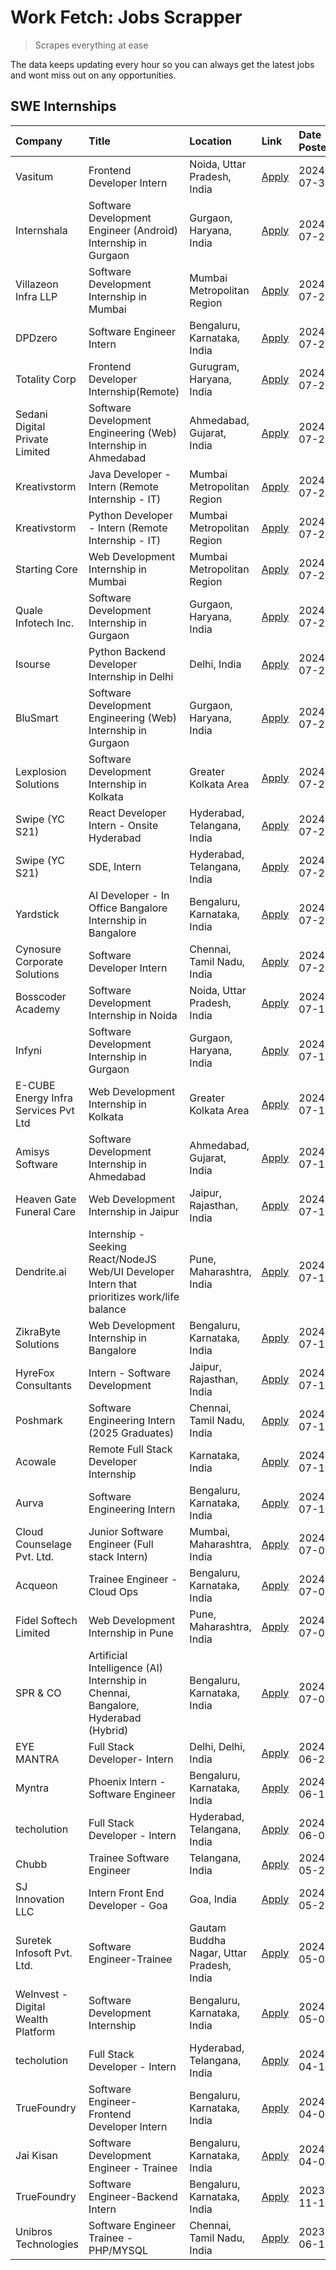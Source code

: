 # Work Fetch: Jobs Scrapper
> Scrapes everything at ease

The data keeps updating every hour so you can always get the latest jobs and wont miss out on any opportunities.

## SWE Internships
<!--START_SECTION:workfetch-->
| Company                              | Title                                                                                        | Location                                  | Link                                                                                                                                                                                                                                                                                                              | Date Posted   |
|:-------------------------------------|:---------------------------------------------------------------------------------------------|:------------------------------------------|:------------------------------------------------------------------------------------------------------------------------------------------------------------------------------------------------------------------------------------------------------------------------------------------------------------------|:--------------|
| Vasitum                              | Frontend Developer Intern                                                                    | Noida, Uttar Pradesh, India               | [Apply](https://in.linkedin.com/jobs/view/frontend-developer-intern-at-vasitum-3988524157?position=14&pageNum=0&refId=tm%2FICCbadazPRNNECZyT%2BQ%3D%3D&trackingId=Rna%2Ft4AbvvZ0PN3ZY6EFSw%3D%3D&trk=public_jobs_jserp-result_search-card)                                                                        | 2024-07-31    |
| Internshala                          | Software Development Engineer (Android) Internship in Gurgaon                                | Gurgaon, Haryana, India                   | [Apply](https://in.linkedin.com/jobs/view/software-development-engineer-android-internship-in-gurgaon-at-internshala-3987153031?position=47&pageNum=0&refId=tm%2FICCbadazPRNNECZyT%2BQ%3D%3D&trackingId=V8gn%2BImZ%2BLW7KKnRyWJJig%3D%3D&trk=public_jobs_jserp-result_search-card)                                | 2024-07-29    |
| Villazeon Infra LLP                  | Software Development Internship in Mumbai                                                    | Mumbai Metropolitan Region                | [Apply](https://in.linkedin.com/jobs/view/software-development-internship-in-mumbai-at-villazeon-infra-llp-3985431977?position=45&pageNum=0&refId=tm%2FICCbadazPRNNECZyT%2BQ%3D%3D&trackingId=0Bcn9HHijKe7PaWgs6QBmg%3D%3D&trk=public_jobs_jserp-result_search-card)                                              | 2024-07-27    |
| DPDzero                              | Software Engineer Intern                                                                     | Bengaluru, Karnataka, India               | [Apply](https://in.linkedin.com/jobs/view/software-engineer-intern-at-dpdzero-3984918371?position=33&pageNum=0&refId=tm%2FICCbadazPRNNECZyT%2BQ%3D%3D&trackingId=WNq679CL7sufteTHTaApLw%3D%3D&trk=public_jobs_jserp-result_search-card)                                                                           | 2024-07-26    |
| Totality Corp                        | Frontend Developer Internship(Remote)                                                        | Gurugram, Haryana, India                  | [Apply](https://in.linkedin.com/jobs/view/frontend-developer-internship-remote-at-totality-corp-3982253688?position=4&pageNum=0&refId=tm%2FICCbadazPRNNECZyT%2BQ%3D%3D&trackingId=aL52JbGxoXwLgXvC%2BZArUg%3D%3D&trk=public_jobs_jserp-result_search-card)                                                        | 2024-07-25    |
| Sedani Digital Private Limited       | Software Development Engineering (Web) Internship in Ahmedabad                               | Ahmedabad, Gujarat, India                 | [Apply](https://in.linkedin.com/jobs/view/software-development-engineering-web-internship-in-ahmedabad-at-sedani-digital-private-limited-3985017980?position=10&pageNum=0&refId=tm%2FICCbadazPRNNECZyT%2BQ%3D%3D&trackingId=13nObVl9YqiGD4Mik7Q3Tg%3D%3D&trk=public_jobs_jserp-result_search-card)                | 2024-07-25    |
| Kreativstorm                         | Java Developer - Intern (Remote Internship - IT)                                             | Mumbai Metropolitan Region                | [Apply](https://in.linkedin.com/jobs/view/java-developer-intern-remote-internship-it-at-kreativstorm-3984337445?position=20&pageNum=0&refId=tm%2FICCbadazPRNNECZyT%2BQ%3D%3D&trackingId=%2FsX2ucp7KJInRs%2Fy0FM6Jg%3D%3D&trk=public_jobs_jserp-result_search-card)                                                | 2024-07-25    |
| Kreativstorm                         | Python Developer - Intern (Remote Internship - IT)                                           | Mumbai Metropolitan Region                | [Apply](https://in.linkedin.com/jobs/view/python-developer-intern-remote-internship-it-at-kreativstorm-3985007700?position=37&pageNum=0&refId=tm%2FICCbadazPRNNECZyT%2BQ%3D%3D&trackingId=KrtIS6zw0U2QRnZRlZ5Wsw%3D%3D&trk=public_jobs_jserp-result_search-card)                                                  | 2024-07-25    |
| Starting Core                        | Web Development Internship in Mumbai                                                         | Mumbai Metropolitan Region                | [Apply](https://in.linkedin.com/jobs/view/web-development-internship-in-mumbai-at-starting-core-3981367557?position=11&pageNum=0&refId=tm%2FICCbadazPRNNECZyT%2BQ%3D%3D&trackingId=%2FFLOGrs4whFVFgBIM25CFQ%3D%3D&trk=public_jobs_jserp-result_search-card)                                                       | 2024-07-23    |
| Quale Infotech Inc.                  | Software Development Internship in Gurgaon                                                   | Gurgaon, Haryana, India                   | [Apply](https://in.linkedin.com/jobs/view/software-development-internship-in-gurgaon-at-quale-infotech-inc-3981372174?position=15&pageNum=0&refId=tm%2FICCbadazPRNNECZyT%2BQ%3D%3D&trackingId=FQwMyaICsT6beRukwISiRA%3D%3D&trk=public_jobs_jserp-result_search-card)                                              | 2024-07-23    |
| Isourse                              | Python Backend Developer Internship in Delhi                                                 | Delhi, India                              | [Apply](https://in.linkedin.com/jobs/view/python-backend-developer-internship-in-delhi-at-isourse-3981371334?position=24&pageNum=0&refId=tm%2FICCbadazPRNNECZyT%2BQ%3D%3D&trackingId=P79zKchrhJgUb4Q0kj%2FO9g%3D%3D&trk=public_jobs_jserp-result_search-card)                                                     | 2024-07-23    |
| BluSmart                             | Software Development Engineering (Web) Internship in Gurgaon                                 | Gurgaon, Haryana, India                   | [Apply](https://in.linkedin.com/jobs/view/software-development-engineering-web-internship-in-gurgaon-at-blusmart-3981371374?position=26&pageNum=0&refId=tm%2FICCbadazPRNNECZyT%2BQ%3D%3D&trackingId=ELhOieYMvp6HUUAnhhzwjw%3D%3D&trk=public_jobs_jserp-result_search-card)                                        | 2024-07-23    |
| Lexplosion Solutions                 | Software Development Internship in Kolkata                                                   | Greater Kolkata Area                      | [Apply](https://in.linkedin.com/jobs/view/software-development-internship-in-kolkata-at-lexplosion-solutions-3981366528?position=27&pageNum=0&refId=tm%2FICCbadazPRNNECZyT%2BQ%3D%3D&trackingId=R0kCTWtm1XHslCIIE31kzA%3D%3D&trk=public_jobs_jserp-result_search-card)                                            | 2024-07-23    |
| Swipe (YC S21)                       | React Developer Intern - Onsite Hyderabad                                                    | Hyderabad, Telangana, India               | [Apply](https://in.linkedin.com/jobs/view/react-developer-intern-onsite-hyderabad-at-swipe-yc-s21-3981326010?position=34&pageNum=0&refId=tm%2FICCbadazPRNNECZyT%2BQ%3D%3D&trackingId=vMgBs4cfkA6%2BiG5xYLtR9Q%3D%3D&trk=public_jobs_jserp-result_search-card)                                                     | 2024-07-23    |
| Swipe (YC S21)                       | SDE, Intern                                                                                  | Hyderabad, Telangana, India               | [Apply](https://in.linkedin.com/jobs/view/sde-intern-at-swipe-yc-s21-3980368092?position=42&pageNum=0&refId=tm%2FICCbadazPRNNECZyT%2BQ%3D%3D&trackingId=lVa%2F99eswXZTc3TdGSuM9w%3D%3D&trk=public_jobs_jserp-result_search-card)                                                                                  | 2024-07-22    |
| Yardstick                            | AI Developer - In Office Bangalore Internship in Bangalore                                   | Bengaluru, Karnataka, India               | [Apply](https://in.linkedin.com/jobs/view/ai-developer-in-office-bangalore-internship-in-bangalore-at-yardstick-3981740317?position=48&pageNum=0&refId=tm%2FICCbadazPRNNECZyT%2BQ%3D%3D&trackingId=%2B%2Bs7l5IHdtUtOybeRqV8GA%3D%3D&trk=public_jobs_jserp-result_search-card)                                     | 2024-07-21    |
| Cynosure Corporate Solutions         | Software Developer Intern                                                                    | Chennai, Tamil Nadu, India                | [Apply](https://in.linkedin.com/jobs/view/software-developer-intern-at-cynosure-corporate-solutions-3979445794?position=23&pageNum=0&refId=tm%2FICCbadazPRNNECZyT%2BQ%3D%3D&trackingId=y4yAPoQCUM9kdOuqPlogeg%3D%3D&trk=public_jobs_jserp-result_search-card)                                                     | 2024-07-20    |
| Bosscoder Academy                    | Software Development Internship in Noida                                                     | Noida, Uttar Pradesh, India               | [Apply](https://in.linkedin.com/jobs/view/software-development-internship-in-noida-at-bosscoder-academy-3979668791?position=5&pageNum=0&refId=tm%2FICCbadazPRNNECZyT%2BQ%3D%3D&trackingId=%2F9kTkuJhsVqlmu3SzfoEdw%3D%3D&trk=public_jobs_jserp-result_search-card)                                                | 2024-07-18    |
| Infyni                               | Software Development Internship in Gurgaon                                                   | Gurgaon, Haryana, India                   | [Apply](https://in.linkedin.com/jobs/view/software-development-internship-in-gurgaon-at-infyni-3979668846?position=8&pageNum=0&refId=tm%2FICCbadazPRNNECZyT%2BQ%3D%3D&trackingId=Bw7u%2B3Gldl5pBByTL3UsNQ%3D%3D&trk=public_jobs_jserp-result_search-card)                                                         | 2024-07-18    |
| E-CUBE Energy Infra Services Pvt Ltd | Web Development Internship in Kolkata                                                        | Greater Kolkata Area                      | [Apply](https://in.linkedin.com/jobs/view/web-development-internship-in-kolkata-at-e-cube-energy-infra-services-pvt-ltd-3979668815?position=13&pageNum=0&refId=tm%2FICCbadazPRNNECZyT%2BQ%3D%3D&trackingId=kM1QqXjgtsmZHzRhSA3uIQ%3D%3D&trk=public_jobs_jserp-result_search-card)                                 | 2024-07-18    |
| Amisys Software                      | Software Development Internship in Ahmedabad                                                 | Ahmedabad, Gujarat, India                 | [Apply](https://in.linkedin.com/jobs/view/software-development-internship-in-ahmedabad-at-amisys-software-3979670728?position=18&pageNum=0&refId=tm%2FICCbadazPRNNECZyT%2BQ%3D%3D&trackingId=wpB05xXy78Lf5Ed1%2Bddn%2BQ%3D%3D&trk=public_jobs_jserp-result_search-card)                                           | 2024-07-18    |
| Heaven Gate Funeral Care             | Web Development Internship in Jaipur                                                         | Jaipur, Rajasthan, India                  | [Apply](https://in.linkedin.com/jobs/view/web-development-internship-in-jaipur-at-heaven-gate-funeral-care-3979674387?position=38&pageNum=0&refId=tm%2FICCbadazPRNNECZyT%2BQ%3D%3D&trackingId=R9VFYNIre5G6MMFSE5LZ7A%3D%3D&trk=public_jobs_jserp-result_search-card)                                              | 2024-07-18    |
| Dendrite.ai                          | Internship - Seeking React/NodeJS Web/UI Developer Intern that prioritizes work/life balance | Pune, Maharashtra, India                  | [Apply](https://in.linkedin.com/jobs/view/internship-seeking-react-nodejs-web-ui-developer-intern-that-prioritizes-work-life-balance-at-dendrite-ai-3979104292?position=53&pageNum=0&refId=tm%2FICCbadazPRNNECZyT%2BQ%3D%3D&trackingId=WqE%2FcMzP1FK%2FXxMSHTMm8A%3D%3D&trk=public_jobs_jserp-result_search-card) | 2024-07-18    |
| ZikraByte Solutions                  | Web Development Internship in Bangalore                                                      | Bengaluru, Karnataka, India               | [Apply](https://in.linkedin.com/jobs/view/web-development-internship-in-bangalore-at-zikrabyte-solutions-3978596765?position=39&pageNum=0&refId=tm%2FICCbadazPRNNECZyT%2BQ%3D%3D&trackingId=4GCExAjjkT1Xnc4VF0V0VA%3D%3D&trk=public_jobs_jserp-result_search-card)                                                | 2024-07-17    |
| HyreFox Consultants                  | Intern - Software Development                                                                | Jaipur, Rajasthan, India                  | [Apply](https://in.linkedin.com/jobs/view/intern-software-development-at-hyrefox-consultants-3975991352?position=43&pageNum=0&refId=tm%2FICCbadazPRNNECZyT%2BQ%3D%3D&trackingId=FxTZbOpqdkgMwRF2aY%2Buxg%3D%3D&trk=public_jobs_jserp-result_search-card)                                                          | 2024-07-14    |
| Poshmark                             | Software Engineering Intern (2025 Graduates)                                                 | Chennai, Tamil Nadu, India                | [Apply](https://in.linkedin.com/jobs/view/software-engineering-intern-2025-graduates-at-poshmark-3973115109?position=19&pageNum=0&refId=tm%2FICCbadazPRNNECZyT%2BQ%3D%3D&trackingId=Ai3yhtE3fJxeXkpuoTKI2w%3D%3D&trk=public_jobs_jserp-result_search-card)                                                        | 2024-07-11    |
| Acowale                              | Remote Full Stack Developer Internship                                                       | Karnataka, India                          | [Apply](https://in.linkedin.com/jobs/view/remote-full-stack-developer-internship-at-acowale-3971889398?position=12&pageNum=0&refId=tm%2FICCbadazPRNNECZyT%2BQ%3D%3D&trackingId=3iG17cmQWXL8KP2TBIDsNw%3D%3D&trk=public_jobs_jserp-result_search-card)                                                             | 2024-07-10    |
| Aurva                                | Software Engineering Intern                                                                  | Bengaluru, Karnataka, India               | [Apply](https://in.linkedin.com/jobs/view/software-engineering-intern-at-aurva-3972234446?position=51&pageNum=0&refId=tm%2FICCbadazPRNNECZyT%2BQ%3D%3D&trackingId=e4J7uFRiiRv9rbrXtwNU3Q%3D%3D&trk=public_jobs_jserp-result_search-card)                                                                          | 2024-07-10    |
| Cloud Counselage Pvt. Ltd.           | Junior Software Engineer (Full stack Intern)                                                 | Mumbai, Maharashtra, India                | [Apply](https://in.linkedin.com/jobs/view/junior-software-engineer-full-stack-intern-at-cloud-counselage-pvt-ltd-3967725851?position=16&pageNum=0&refId=tm%2FICCbadazPRNNECZyT%2BQ%3D%3D&trackingId=%2FfJEchcWJmSgebyIcfhExw%3D%3D&trk=public_jobs_jserp-result_search-card)                                      | 2024-07-09    |
| Acqueon                              | Trainee Engineer - Cloud Ops                                                                 | Bengaluru, Karnataka, India               | [Apply](https://in.linkedin.com/jobs/view/trainee-engineer-cloud-ops-at-acqueon-3971538216?position=57&pageNum=0&refId=tm%2FICCbadazPRNNECZyT%2BQ%3D%3D&trackingId=AgcRwNtfQXhsKRA4W8dH5Q%3D%3D&trk=public_jobs_jserp-result_search-card)                                                                         | 2024-07-09    |
| Fidel Softech Limited                | Web Development Internship in Pune                                                           | Pune, Maharashtra, India                  | [Apply](https://in.linkedin.com/jobs/view/web-development-internship-in-pune-at-fidel-softech-limited-3965691167?position=21&pageNum=0&refId=tm%2FICCbadazPRNNECZyT%2BQ%3D%3D&trackingId=GsdUm1XgZqcFKwGLjxxeXw%3D%3D&trk=public_jobs_jserp-result_search-card)                                                   | 2024-07-02    |
| SPR & CO                             | Artificial Intelligence (AI) Internship in Chennai, Bangalore, Hyderabad (Hybrid)            | Bengaluru, Karnataka, India               | [Apply](https://in.linkedin.com/jobs/view/artificial-intelligence-ai-internship-in-chennai-bangalore-hyderabad-hybrid-at-spr-co-3965687745?position=22&pageNum=0&refId=tm%2FICCbadazPRNNECZyT%2BQ%3D%3D&trackingId=BXnULgBJv%2FSWsRM0dk1Crw%3D%3D&trk=public_jobs_jserp-result_search-card)                       | 2024-07-02    |
| EYE MANTRA                           | Full Stack Developer- Intern                                                                 | Delhi, Delhi, India                       | [Apply](https://in.linkedin.com/jobs/view/full-stack-developer-intern-at-eye-mantra-3960988037?position=50&pageNum=0&refId=tm%2FICCbadazPRNNECZyT%2BQ%3D%3D&trackingId=YMIBh8GjhW2lmvNLAhlzmA%3D%3D&trk=public_jobs_jserp-result_search-card)                                                                     | 2024-06-28    |
| Myntra                               | Phoenix Intern - Software Engineer                                                           | Bengaluru, Karnataka, India               | [Apply](https://in.linkedin.com/jobs/view/phoenix-intern-software-engineer-at-myntra-3947244832?position=35&pageNum=0&refId=tm%2FICCbadazPRNNECZyT%2BQ%3D%3D&trackingId=cztypMllD1OGWI7AtOXCIg%3D%3D&trk=public_jobs_jserp-result_search-card)                                                                    | 2024-06-12    |
| techolution                          | Full Stack Developer - Intern                                                                | Hyderabad, Telangana, India               | [Apply](https://in.linkedin.com/jobs/view/full-stack-developer-intern-at-techolution-3947911862?position=46&pageNum=0&refId=tm%2FICCbadazPRNNECZyT%2BQ%3D%3D&trackingId=TpjRwi0DsXdLH8sbmKVy%2BA%3D%3D&trk=public_jobs_jserp-result_search-card)                                                                  | 2024-06-06    |
| Chubb                                | Trainee Software Engineer                                                                    | Telangana, India                          | [Apply](https://in.linkedin.com/jobs/view/trainee-software-engineer-at-chubb-3955950075?position=28&pageNum=0&refId=tm%2FICCbadazPRNNECZyT%2BQ%3D%3D&trackingId=bBajDnVK6RjQP7ZZxi9FDQ%3D%3D&trk=public_jobs_jserp-result_search-card)                                                                            | 2024-05-27    |
| SJ Innovation LLC                    | Intern Front End Developer - Goa                                                             | Goa, India                                | [Apply](https://in.linkedin.com/jobs/view/intern-front-end-developer-goa-at-sj-innovation-llc-3931678611?position=6&pageNum=0&refId=tm%2FICCbadazPRNNECZyT%2BQ%3D%3D&trackingId=lcUHYF7Eg6yrLVyVrNq7bQ%3D%3D&trk=public_jobs_jserp-result_search-card)                                                            | 2024-05-24    |
| Suretek Infosoft Pvt. Ltd.           | Software Engineer-Trainee                                                                    | Gautam Buddha Nagar, Uttar Pradesh, India | [Apply](https://in.linkedin.com/jobs/view/software-engineer-trainee-at-suretek-infosoft-pvt-ltd-3916999948?position=31&pageNum=0&refId=tm%2FICCbadazPRNNECZyT%2BQ%3D%3D&trackingId=vYtDKzi7yN3%2FRzxPXY2d2A%3D%3D&trk=public_jobs_jserp-result_search-card)                                                       | 2024-05-04    |
| WeInvest - Digital Wealth Platform   | Software Development Internship                                                              | Bengaluru, Karnataka, India               | [Apply](https://in.linkedin.com/jobs/view/software-development-internship-at-weinvest-digital-wealth-platform-3912867225?position=2&pageNum=0&refId=tm%2FICCbadazPRNNECZyT%2BQ%3D%3D&trackingId=zDvk5MIPqZBRDvN0Fv3GkA%3D%3D&trk=public_jobs_jserp-result_search-card)                                            | 2024-05-01    |
| techolution                          | Full Stack Developer - Intern                                                                | Hyderabad, Telangana, India               | [Apply](https://in.linkedin.com/jobs/view/full-stack-developer-intern-at-techolution-3904814977?position=56&pageNum=0&refId=tm%2FICCbadazPRNNECZyT%2BQ%3D%3D&trackingId=uw4IFSo%2BDKCj7%2FBcKm0Frg%3D%3D&trk=public_jobs_jserp-result_search-card)                                                                | 2024-04-18    |
| TrueFoundry                          | Software Engineer- Frontend Developer Intern                                                 | Bengaluru, Karnataka, India               | [Apply](https://in.linkedin.com/jobs/view/software-engineer-frontend-developer-intern-at-truefoundry-3887320206?position=25&pageNum=0&refId=tm%2FICCbadazPRNNECZyT%2BQ%3D%3D&trackingId=8v3iC%2BEJyBck7Bwb5wOiFg%3D%3D&trk=public_jobs_jserp-result_search-card)                                                  | 2024-04-05    |
| Jai Kisan                            | Software Development Engineer - Trainee                                                      | Bengaluru, Karnataka, India               | [Apply](https://in.linkedin.com/jobs/view/software-development-engineer-trainee-at-jai-kisan-3913911193?position=29&pageNum=0&refId=tm%2FICCbadazPRNNECZyT%2BQ%3D%3D&trackingId=qEakVeaq07abSPyTRDk1YQ%3D%3D&trk=public_jobs_jserp-result_search-card)                                                            | 2024-04-04    |
| TrueFoundry                          | Software Engineer-Backend Intern                                                             | Bengaluru, Karnataka, India               | [Apply](https://in.linkedin.com/jobs/view/software-engineer-backend-intern-at-truefoundry-3779508170?position=40&pageNum=0&refId=tm%2FICCbadazPRNNECZyT%2BQ%3D%3D&trackingId=saCcP1m4qAvRzbR9sI7%2Bnw%3D%3D&trk=public_jobs_jserp-result_search-card)                                                             | 2023-11-10    |
| Unibros Technologies                 | Software Engineer Trainee - PHP/MYSQL                                                        | Chennai, Tamil Nadu, India                | [Apply](https://in.linkedin.com/jobs/view/software-engineer-trainee-php-mysql-at-unibros-technologies-3656599241?position=52&pageNum=0&refId=tm%2FICCbadazPRNNECZyT%2BQ%3D%3D&trackingId=2NnNL2T%2BSN%2FwGSxvv11leg%3D%3D&trk=public_jobs_jserp-result_search-card)                                               | 2023-06-12    |
<!--END_SECTION:workfetch-->
